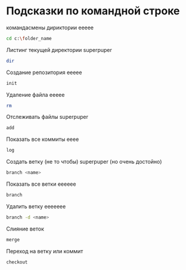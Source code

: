 # Подсказки по командной строке
командасмены дириктории eeeee
```sh
cd c:\folder_name
```

Листинг текущей директории superpuper
```sh
dir
```
Создание репозитория eeeee
```sh
init
```
Удаление файла eeeee
```sh
rm
```
Отслеживать файлы superpuper
```sh
add
```
Показать все коммиты  eeee
```sh
log
```
Создать ветку (не то чтобы) superpuper (но очень достойно)
```sh
branch <name>
```
Показать все ветки  eeeeee
```sh
branch
```
Удалить ветку   eeeeeee
```sh
branch -d <name>
```
Слияние веток
```sh
merge
```
Переход на ветку или коммит 
```sh
checkout
```

